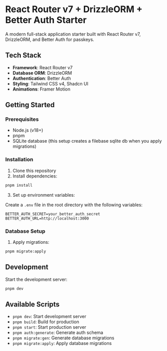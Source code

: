 # React Router v7 + DrizzleORM + Better Auth Starter

A modern full-stack application starter built with React Router v7, DrizzleORM, and Better Auth for passkeys.

## Tech Stack

- **Framework**: React Router v7
- **Database ORM**: DrizzleORM
- **Authentication**: Better Auth
- **Styling**: Tailwind CSS v4, Shadcn UI
- **Animations**: Framer Motion

## Getting Started

### Prerequisites

- Node.js (v18+)
- pnpm
- SQLite database (this setup creates a filebase sqlite db when you apply migrations)

### Installation

1. Clone this repository
2. Install dependencies:

```bash
pnpm install
```

3. Set up environment variables:

Create a `.env` file in the root directory with the following variables:

```
BETTER_AUTH_SECRET=your_better_auth_secret
BETTER_AUTH_URL=http://localhost:3000
```

### Database Setup

1. Apply migrations:

```bash
pnpm migrate:apply
```

## Development

Start the development server:

```bash
pnpm dev
```

## Available Scripts

- `pnpm dev`: Start development server
- `pnpm build`: Build for production
- `pnpm start`: Start production server
- `pnpm auth:generate`: Generate auth schema
- `pnpm migrate:gen`: Generate database migrations
- `pnpm migrate:apply`: Apply database migrations
